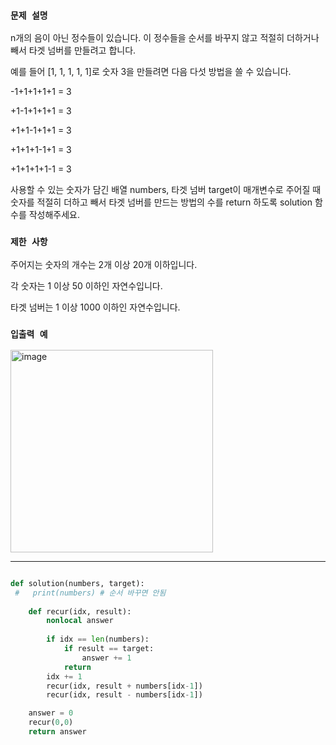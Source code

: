 
### `문제 설명`

n개의 음이 아닌 정수들이 있습니다. 이 정수들을 순서를 바꾸지 않고 적절히 더하거나 빼서 타겟 넘버를 만들려고 합니다. 

예를 들어 [1, 1, 1, 1, 1]로 숫자 3을 만들려면 다음 다섯 방법을 쓸 수 있습니다.

-1+1+1+1+1 = 3

+1-1+1+1+1 = 3

+1+1-1+1+1 = 3

+1+1+1-1+1 = 3

+1+1+1+1-1 = 3

사용할 수 있는 숫자가 담긴 배열 numbers, 타겟 넘버 target이 매개변수로 주어질 때 숫자를 적절히 더하고 빼서 타겟 넘버를 만드는 방법의 수를 return 하도록 solution 함수를 작성해주세요.


### `제한 사항`

주어지는 숫자의 개수는 2개 이상 20개 이하입니다.

각 숫자는 1 이상 50 이하인 자연수입니다.

타겟 넘버는 1 이상 1000 이하인 자연수입니다.

### `입출력 예`

<img width="324" alt="image" src="https://github.com/CodingGuysGroup/Subin/assets/84978165/34019d86-0ff4-4e19-a4ab-3ae40a09397f">


----

```python

def solution(numbers, target):
 #   print(numbers) # 순서 바꾸면 안됨
    
    def recur(idx, result):
        nonlocal answer
        
        if idx == len(numbers):
            if result == target:
                answer += 1
            return
        idx += 1
        recur(idx, result + numbers[idx-1])
        recur(idx, result - numbers[idx-1])

    answer = 0
    recur(0,0)
    return answer


```



